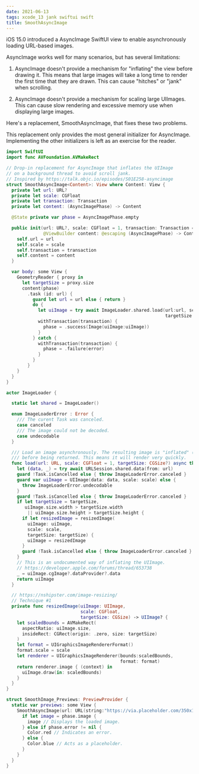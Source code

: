 ```yaml
---
date: 2021-06-13
tags: xcode_13 jank swiftui swift
title: SmoothAsyncImage
---
```


iOS 15.0 introduced a AsyncImage SwiftUI view to enable asynchronously loading URL-based images.

AsyncImage works well for many scenarios, but has several limitations:

1. AsyncImage doesn't provide a mechanism for "inflating" the view before drawing it. This means
that large images will take a long time to render the first time that they are drawn. This can
cause  "hitches" or "jank" when scrolling.

2. AsyncImage doesn't provide a mechanism for scaling large UIImages. This can
cause slow rendering and excessive memory use when displaying large images.

Here's a replacement, SmoothAsyncImage, that fixes these two problems.

<!--more-->

This replacement only provides the most general initializer for AsyncImage. Implementing the
other initializers is left as an exercise for the reader.

``` swift
import SwiftUI
import func AVFoundation.AVMakeRect

// Drop-in replacement for AsyncImage that inflates the UIImage
// on a background thread to avoid scroll jank.
// Inspired by https://talk.objc.io/episodes/S01E258-asyncimage
struct SmoothAsyncImage<Content>: View where Content: View {
  private let url: URL?
  private let scale: CGFloat
  private let transaction: Transaction
  private let content: (AsyncImagePhase) -> Content

  @State private var phase = AsyncImagePhase.empty

  public init(url: URL?, scale: CGFloat = 1, transaction: Transaction = Transaction(),
              @ViewBuilder content: @escaping (AsyncImagePhase) -> Content) {
    self.url = url
    self.scale = scale
    self.transaction = transaction
    self.content = content
  }

  var body: some View {
    GeometryReader { proxy in
      let targetSize = proxy.size
      content(phase)
        .task (id: url) {
          guard let url = url else { return }
          do {
            let uiImage = try await ImageLoader.shared.load(url:url, scale:scale,
                                                            targetSize:targetSize)
            withTransaction(transaction) {
              phase = .success(Image(uiImage:uiImage))
            }
          } catch {
            withTransaction(transaction) {
              phase = .failure(error)
            }
          }
        }
    }
  }
}

actor ImageLoader {

  static let shared = ImageLoader()

  enum ImageLoaderError : Error {
    /// The curent Task was canceled.
    case canceled
    /// The image could not be decoded.
    case undecodable
  }

  /// Load an image asynchronously. The resulting image is "inflated" (decoded to pixels)
  /// before being returned. This means it will render very quickly.
  func load(url: URL, scale: CGFloat = 1, targetSize: CGSize?) async throws -> UIImage {
    let (data, _) = try await URLSession.shared.data(from: url)
    guard !Task.isCancelled else { throw ImageLoaderError.canceled }
    guard var uiImage = UIImage(data: data, scale: scale) else {
      throw ImageLoaderError.undecodable
    }
    guard !Task.isCancelled else { throw ImageLoaderError.canceled }
    if let targetSize = targetSize,
       uiImage.size.width > targetSize.width
        || uiImage.size.height > targetSize.height {
      if let resizedImage = resizedImage(
        uiImage: uiImage,
        scale: scale,
        targetSize: targetSize) {
        uiImage = resizedImage
      }
      guard !Task.isCancelled else { throw ImageLoaderError.canceled }
    }
    // This is an undocumented way of inflating the UIImage.
    // https://developer.apple.com/forums/thread/653738
    _ = uiImage.cgImage?.dataProvider?.data
    return uiImage
  }

  // https://nshipster.com/image-resizing/
  // Technique #1
  private func resizedImage(uiImage: UIImage,
                            scale: CGFloat,
                            targetSize: CGSize) -> UIImage? {
    let scaledBounds = AVMakeRect(
      aspectRatio: uiImage.size,
      insideRect: CGRect(origin: .zero, size: targetSize)
    )
    let format = UIGraphicsImageRendererFormat()
    format.scale = scale
    let renderer = UIGraphicsImageRenderer(bounds:scaledBounds,
                                           format: format)
    return renderer.image { (context) in
      uiImage.draw(in: scaledBounds)
    }
  }
}

struct SmoothImage_Previews: PreviewProvider {
  static var previews: some View {
    SmoothAsyncImage(url: URL(string:"https://via.placeholder.com/350x150")) { phase in
      if let image = phase.image {
        image // Displays the loaded image.
      } else if phase.error != nil {
        Color.red // Indicates an error.
      } else {
        Color.blue // Acts as a placeholder.
      }
    }
  }
}
```
